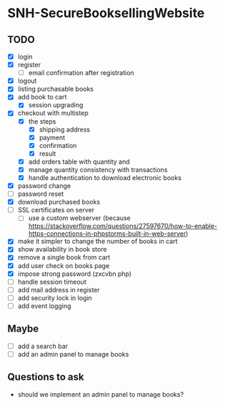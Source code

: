 # SNH-SecureBooksellingWebsite

## TODO
- [x] login
- [x] register
  - [ ] email confirmation after registration
- [x] logout
- [x] listing purchasable books
- [x] add book to cart
  - [X] session upgrading
- [X] checkout with multistep
  - [X] the steps
      - [X] shipping address
      - [X] payment
      - [X] confirmation
      - [X] result
  - [X] add orders table with quantity and
  - [X] manage quantity consistency with transactions
  - [X] handle authentication to download electronic books
- [X] password change
- [ ] password reset
- [X] download purchased books
- [ ] SSL certificates on server
  - [ ] use a custom webserver (because https://stackoverflow.com/questions/27597670/how-to-enable-https-connections-in-phpstorms-built-in-web-server)
- [X] make it simpler to change the number of books in cart
- [X] show availability in book store
- [X] remove a single book from cart
- [X] add user check on books page 
- [X] impose strong password (zxcvbn php)
- [ ] handle session timeout
- [ ] add mail address in register
- [ ] add security lock in login 
- [ ] add event logging 

## Maybe
- [ ] add a search bar
- [ ] add an admin panel to manage books

## Questions to ask

- should we implement an admin panel to manage books?
